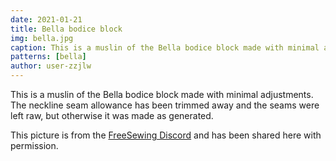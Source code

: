 ```yaml
---
date: 2021-01-21
title: Bella bodice block
img: bella.jpg
caption: This is a muslin of the Bella bodice block made with minimal adjustments
patterns: [bella]
author: user-zzjlw
---
```


This is a muslin of the Bella bodice block made with minimal adjustments. 
The neckline seam allowance has been trimmed away and the seams were left raw, but otherwise it was made as generated.

<Note>

This picture is from the [FreeSewing Discord](https://discord.freesewing.org/) and has been shared here with permission.

</Note>
